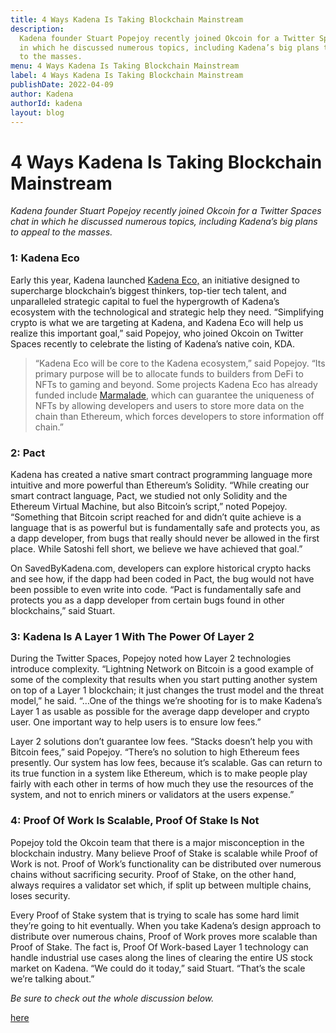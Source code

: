 ```yaml
---
title: 4 Ways Kadena Is Taking Blockchain Mainstream
description:
  Kadena founder Stuart Popejoy recently joined Okcoin for a Twitter Spaces chat
  in which he discussed numerous topics, including Kadena’s big plans to appeal
  to the masses.
menu: 4 Ways Kadena Is Taking Blockchain Mainstream
label: 4 Ways Kadena Is Taking Blockchain Mainstream
publishDate: 2022-04-09
author: Kadena
authorId: kadena
layout: blog
---
```


# 4 Ways Kadena Is Taking Blockchain Mainstream

_Kadena founder Stuart Popejoy recently joined Okcoin for a Twitter Spaces chat
in which he discussed numerous topics, including Kadena’s big plans to appeal to
the masses._

### 1: Kadena Eco

Early this year, Kadena launched [Kadena Eco,](https://kadena.io/eco/) an
initiative designed to supercharge blockchain’s biggest thinkers, top-tier tech
talent, and unparalleled strategic capital to fuel the hypergrowth of Kadena’s
ecosystem with the technological and strategic help they need. “Simplifying
crypto is what we are targeting at Kadena, and Kadena Eco will help us realize
this important goal,” said Popejoy, who joined Okcoin on Twitter Spaces recently
to celebrate the listing of Kadena’s native coin, KDA.

> “Kadena Eco will be core to the Kadena ecosystem,” said Popejoy. “Its primary
> purpose will be to allocate funds to builders from DeFi to NFTs to gaming and
> beyond. Some projects Kadena Eco has already funded include
> [Marmalade](http://marmalade.art), which can guarantee the uniqueness of NFTs
> by allowing developers and users to store more data on the chain than
> Ethereum, which forces developers to store information off chain.”

### 2: Pact

Kadena has created a native smart contract programming language more intuitive
and more powerful than Ethereum’s Solidity. “While creating our smart contract
language, Pact, we studied not only Solidity and the Ethereum Virtual Machine,
but also Bitcoin’s script,” noted Popejoy. “Something that Bitcoin script
reached for and didn’t quite achieve is a language that is as powerful but is
fundamentally safe and protects you, as a dapp developer, from bugs that really
should never be allowed in the first place. While Satoshi fell short, we believe
we have achieved that goal.”

On SavedByKadena.com, developers can explore historical crypto hacks and see
how, if the dapp had been coded in Pact, the bug would not have been possible to
even write into code. “Pact is fundamentally safe and protects you as a dapp
developer from certain bugs found in other blockchains,” said Stuart.

### 3: Kadena Is A Layer 1 With The Power Of Layer 2

During the Twitter Spaces, Popejoy noted how Layer 2 technologies introduce
complexity. “Lightning Network on Bitcoin is a good example of some of the
complexity that results when you start putting another system on top of a Layer
1 blockchain; it just changes the trust model and the threat model,” he said.
“…One of the things we’re shooting for is to make Kadena’s Layer 1 as usable as
possible for the average dapp developer and crypto user. One important way to
help users is to ensure low fees.”

Layer 2 solutions don’t guarantee low fees. “Stacks doesn’t help you with
Bitcoin fees,” said Popejoy. “There’s no solution to high Ethereum fees
presently. Our system has low fees, because it’s scalable. Gas can return to its
true function in a system like Ethereum, which is to make people play fairly
with each other in terms of how much they use the resources of the system, and
not to enrich miners or validators at the users expense.”

### 4: Proof Of Work Is Scalable, Proof Of Stake Is Not

Popejoy told the Okcoin team that there is a major misconception in the
blockchain industry. Many believe Proof of Stake is scalable while Proof of Work
is not. Proof of Work’s functionality can be distributed over numerous chains
without sacrificing security. Proof of Stake, on the other hand, always requires
a validator set which, if split up between multiple chains, loses security.

Every Proof of Stake system that is trying to scale has some hard limit they’re
going to hit eventually. When you take Kadena’s design approach to distribute
over numerous chains, Proof of Work proves more scalable than Proof of Stake.
The fact is, Proof Of Work-based Layer 1 technology can handle industrial use
cases along the lines of clearing the entire US stock market on Kadena. “We
could do it today,” said Stuart. “That’s the scale we’re talking about.”

_Be sure to check out the whole discussion below._

[here](https://twitter.com/kadena_io/status/1506740712255205385)
